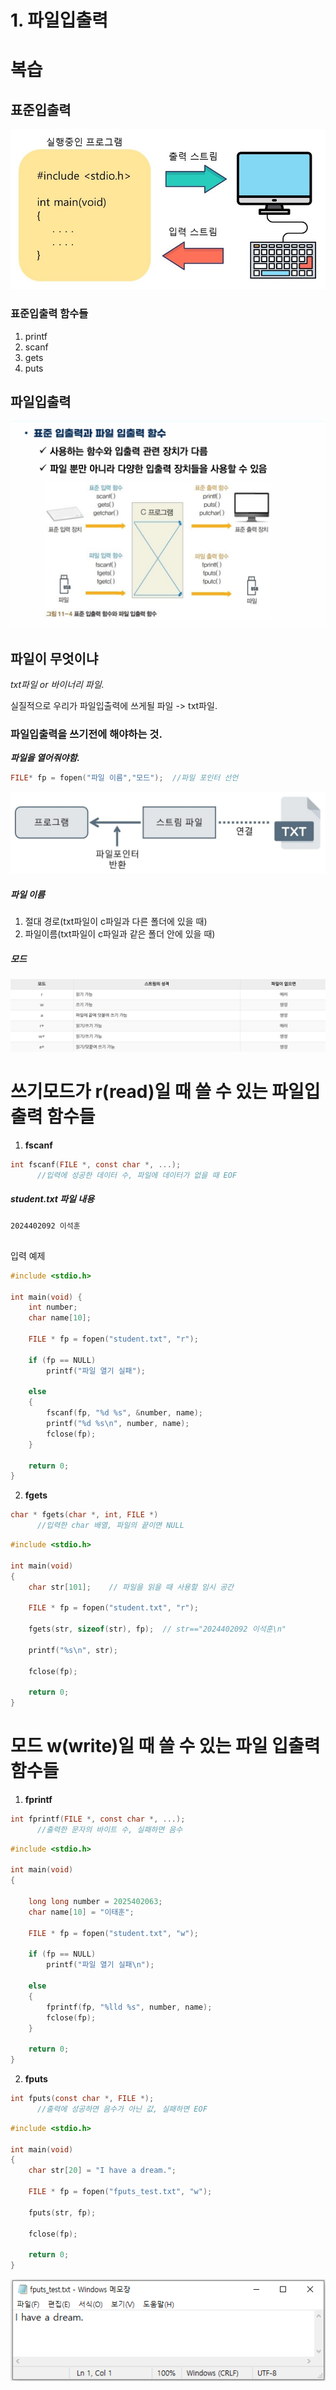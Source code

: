 # 1. 파일입출력
# 복습 
## 표준입출력
![표준입출력](https://raw.githubusercontent.com/2025-Tutoring-KW/image/refs/heads/main/%EC%9E%85%EC%B6%9C%EB%A0%A5_%EC%8A%A4%ED%8A%B8%EB%A6%BC.jpg)
### 표준입출력 함수들
1. printf
2. scanf
3. gets
4. puts

## 파일입출력
![파일입출력](https://raw.githubusercontent.com/2025-Tutoring-KW/image/refs/heads/main/%ED%8C%8C%EC%9D%BC%EC%9E%85%EC%B6%9C%EB%A0%A5_%EC%8A%A4%ED%8A%B8%EB%A6%BC.png)

## 파일이 무엇이냐
*txt파일 or 바이너리 파일.*   

실질적으로 우리가 파일입출력에 쓰게될 파일 -> txt파일.  


### 파일입출력을 쓰기전에 해야하는 것.
***파일을 열어줘야함.***
```c
FILE* fp = fopen("파일 이름","모드");  //파일 포인터 선언
```
![파일포인터](https://raw.githubusercontent.com/2025-Tutoring-KW/image/refs/heads/main/%ED%8C%8C%EC%9D%BC%ED%8F%AC%EC%9D%B8%ED%84%B0.jpg)
##### 파일 이름
1. 절대 경로(txt파일이 c파일과 다른 폴더에 있을 때)  
2. 파일이름(txt파일이 c파일과 같은 폴더 안에 있을 때)

##### 모드
![파일입출력_모드](https://raw.githubusercontent.com/2025-Tutoring-KW/image/refs/heads/main/%ED%8C%8C%EC%9D%BC%EC%9E%85%EC%B6%9C%EB%A0%A5_%EB%AA%A8%EB%93%9C.png)

# 쓰기모드가 r(read)일 때 쓸 수 있는 파일입출력 함수들
1. ****fscanf****
```c
int fscanf(FILE *, const char *, ...);
      //입력에 성공한 데이터 수, 파일에 데이터가 없을 때 EOF
```
##### student.txt 파일 내용
```
2024402092 이석훈


```
입력 예제
```c
#include <stdio.h>
 
int main(void) {
    int number;
    char name[10];
 
    FILE * fp = fopen("student.txt", "r");
 
    if (fp == NULL)
        printf("파일 열기 실패");
 
    else
    {
        fscanf(fp, "%d %s", &number, name);
        printf("%d %s\n", number, name);
        fclose(fp);
    }
 
    return 0;
}
```
2. ****fgets****
```c
char * fgets(char *, int, FILE *)
      //입력한 char 배열, 파일의 끝이면 NULL
```
```c
#include <stdio.h>
 
int main(void)
{
    char str[101];    // 파일을 읽을 때 사용할 임시 공간
 
    FILE * fp = fopen("student.txt", "r");
 
    fgets(str, sizeof(str), fp);  // str=="2024402092 이석훈\n"
 
    printf("%s\n", str);  
 
    fclose(fp);
 
    return 0;
}
```
# 모드 w(write)일 때 쓸 수 있는 파일 입출력 함수들
1. ****fprintf****
```c
int fprintf(FILE *, const char *, ...);
      //출력한 문자의 바이트 수, 실패하면 음수
```
```c
#include <stdio.h>
 
int main(void)
{
 
    long long number = 2025402063;
    char name[10] = "이태훈";
 
    FILE * fp = fopen("student.txt", "w");
 
    if (fp == NULL)
        printf("파일 열기 실패\n");
 
    else
    {
        fprintf(fp, "%lld %s", number, name);
        fclose(fp);
    }
 
    return 0;
}

```
2. ****fputs****
```c
int fputs(const char *, FILE *);
      //출력에 성공하면 음수가 아닌 값, 실패하면 EOF
```
```c
#include <stdio.h>
 
int main(void)
{
    char str[20] = "I have a dream.";
 
    FILE * fp = fopen("fputs_test.txt", "w");
 
    fputs(str, fp);
 
    fclose(fp);
 
    return 0;
}
```
![파일출력1](https://raw.githubusercontent.com/2025-Tutoring-KW/image/refs/heads/main/%ED%8C%8C%EC%9D%BC%EC%B6%9C%EB%A0%A51.png)

